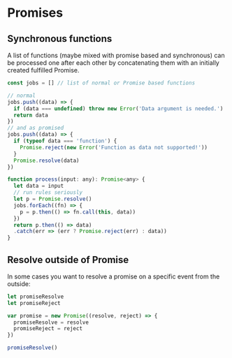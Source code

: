 # Promises

## Synchronous functions

A list of functions (maybe mixed with promise based and synchronous) can be processed one after
each other by concatenating them with an initially created fulfilled Promise.

```js
const jobs = [] // list of normal or Promise based functions

// normal
jobs.push((data) => {
  if (data === undefined) throw new Error('Data argument is needed.')
  return data
})
// and as promised
jobs.push((data) => {
  if (typeof data === 'function') {
    Promise.reject(new Error('Function as data not supported!'))
  }
  Promise.resolve(data)
})

function process(input: any): Promise<any> {
  let data = input
  // run rules seriously
  let p = Promise.resolve()
  jobs.forEach((fn) => {
    p = p.then(() => fn.call(this, data))
  })
  return p.then(() => data)
  .catch(err => (err ? Promise.reject(err) : data))
}
```

## Resolve outside of Promise

In some cases you want to resolve a promise on a specific event from the outside:

```js
let promiseResolve
let promiseReject

var promise = new Promise((resolve, reject) => {
  promiseResolve = resolve
  promiseReject = reject
})

promiseResolve()
```

